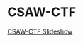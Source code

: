 # CSAW-CTF


[CSAW-CTF Slideshow](https://49thsecuritydivision.github.io/slideshows/2017/01-Intermediate-Monday/03-CSAW-CTF)
